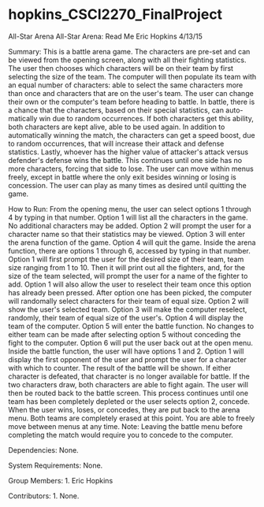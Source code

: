 # hopkins_CSCI2270_FinalProject
All-Star Arena
All-Star Arena: Read Me
Eric Hopkins
4/13/15

Summary:
	This is a battle arena game.  The characters are pre-set and can be viewed
from the opening screen, along with all their fighting statistics.  The user then chooses which
characters will be on their team by first selecting the size of the team. The computer
will then populate its team with an equal number of characters: able to select 
the same characters more than once and characters that are on the user's team. The 
user can change their own or the computer's team before heading to battle.  In battle,
there is a chance that the characters, based on their special statistics, can auto-
matically win due to random occurrences.  If both characters get this ability, 
both characters are kept alive, able to be used again.  In addition to automatically 
winning the match, the characters can get a speed boost, due to random occurrences, 
that will increase their attack and defense statistics.  Lastly, whoever has the higher
value of attacker's attack versus defender's defense wins the battle.  This continues
until one side has no more characters, forcing that side to lose.  The user can move
within menus freely, except in battle where the only exit besides winning or losing
is concession.  The user can play as many times as desired until quitting the game.

How to Run:
	From the opening menu, the user can select options 1 through 4 by typing in that
number.  Option 1 will list all the characters in the game. No additional characters
may be added.  Option 2 will prompt the user for a character name so that their 
statistics may be viewed.  Option 3 will enter the arena function of the game. Option
4 will quit the game.
	Inside the arena function, there are options 1 through 6, accessed by typing in
that number.  Option 1 will first prompt the user for the desired size of their team,
team size ranging from 1 to 10. Then it will print out all the fighters, and, for the 
size of the team selected, will prompt the user for a name of the fighter to add.
Option 1 will also allow the user to reselect their team once this option has already
been pressed.  After option one has been picked, the computer will randomally select
characters for their team of equal size.  Option 2 will show the user's selected team.
Option 3 will make the computer reselect, randomly, their team of equal size of the
user's.  Option 4 will display the team of the computer.  Option 5 will enter the battle
function.  No changes to either team can be made after selecting option 5 without
conceding the fight to the computer.  Option 6 will put the user back out at the open 
menu.
	Inside the battle function, the user will have options 1 and 2.  Option 1 will
display the first opponent of the user and prompt the user for a character with which 
to counter.  The result of the battle will be shown.  If either character is defeated,
that character is no longer available for battle.  If the two characters draw, both
characters are able to fight again.  The user will then be routed back to the battle
screen.  This process continues until one team has been completely depleted or the user
selects option 2, concede.  When the user wins, loses, or concedes, they are put back
to the arena menu.  Both teams are completely erased at this point.
	You are able to freely move between menus at any time. Note: Leaving the battle 
menu before completing the match would require you to concede to the computer.

Dependencies:
	None.
	
System Requirements:
	None.
	
Group Members:
	1. Eric Hopkins
	
Contributors:
	1. None.
